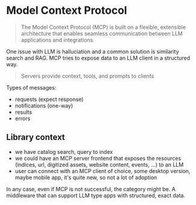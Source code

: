 # Model Context Protocol

> The Model Context Protocol (MCP) is built on a flexible, extensible
> architecture that enables seamless communication between LLM applications and
> integrations.

One issue with LLM is halluciation and a common solution is similarity search
and RAG. MCP tries to expose data to an LLM client in a structured way.

> Servers provide context, tools, and prompts to clients

Types of messages:

* requests (expect response)
* notifications (one-way)
* results
* errors

## Library context

* we have catalog search, query to index
* we could have an MCP server frontend that exposes the resources (indices, url, digitized assets, website content, events, ...) to an LLM
* user can connect with an MCP client of choice, some desktop version, maybe mobile app, it's quite new, so not a lot of adoption

In any case, even if MCP is not successful, the category might be. A middleware
that can support LLM type apps with structured, exact data.
